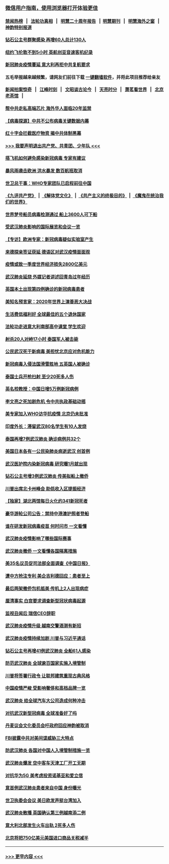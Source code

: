 ### [微信用户指南，使用浏览器打开体验更佳](https://github.com/gfw-breaker/banned-news1/blob/master/indexes/wechat-guide.md?t=0)
#### [禁闻热榜](热点新闻.md?t=0)  &nbsp;&nbsp;|&nbsp;&nbsp; [法轮功真相](https://github.com/gfw-breaker/truth/blob/master/README.md?t=0) &nbsp;&nbsp;|&nbsp;&nbsp; [明慧二十周年报告](https://github.com/gfw-breaker/mh-reports/blob/master/README.md?t=0) &nbsp;&nbsp;|&nbsp;&nbsp;[明慧期刊](https://github.com/gfw-breaker/mh-qikan) &nbsp;&nbsp;|&nbsp;&nbsp; [明慧海外之窗](https://github.com/gfw-breaker/mh-news/blob/master/README.md?t=0) &nbsp;&nbsp;|&nbsp;&nbsp; [神韵特别报道](https://github.com/gfw-breaker/mh-news/blob/master/shenyun.md?t=0)
#### [钻石公主号群聚感染 再增60人总计130人](../pages/nsc418/n11857366.md?t=02101555) 
#### [纽约飞伦敦不到5小时 英航创亚音速客机纪录](../pages/nsc418/n11857405.md?t=02101555) 
#### [新冠肺炎疫情蔓延 意大利再拒中共复航要求](../pages/nsc418/n11857200.md?t=02101555) 
#### 五毛举报越来越频繁，请网友们前往下载 [一键翻墙软件](https://github.com/gfw-breaker/ssr-accounts)，并将此项目推荐给亲友
#### [新闻拍案惊奇](https://github.com/gfw-breaker/banned-news1/blob/master/pages/link4.md) &nbsp;&nbsp;|&nbsp;&nbsp; [江峰时刻](https://github.com/gfw-breaker/banned-news1/blob/master/pages/link4.md) &nbsp;&nbsp;|&nbsp;&nbsp; [文昭谈古论今](https://github.com/gfw-breaker/banned-news1/blob/master/pages/link4.md) &nbsp;&nbsp;|&nbsp;&nbsp; [天亮时分](https://github.com/gfw-breaker/banned-news1/blob/master/pages/link4.md) &nbsp;&nbsp;|&nbsp;&nbsp; [萧茗看世界](https://github.com/gfw-breaker/banned-news1/blob/master/pages/link4.md) &nbsp;&nbsp;|&nbsp;&nbsp; [北京老茶馆](https://github.com/gfw-breaker/banned-news1/blob/master/pages/link4.md) &nbsp;&nbsp;|&nbsp;&nbsp; 
#### [帮中共走私高端芯片 海外华人面临20年监禁](../pages/nsc418/n11855016.md?t=02101555) 
#### [【病毒探源】中共不公布病毒关键数据内幕](../pages/nsc418/n11856584.md?t=02101555) 
#### [红十字会拦截医疗物资 揭中共体制黑幕](../pages/nsc418/n11856750.md?t=02101555) 
#### [>>> 我要声明退出共产党、共青团、少年队 <<<](https://github.com/begood0513/goodnews/blob/master/quit/letter.md) 
#### [搭飞机如何避免感染新冠病毒 专家有建议](../pages/nsc418/n11853427.md?t=02101555) 
#### [暴风雨袭击欧洲 洪水暴发 数百航班取消](../pages/nsc418/n11856453.md?t=02101555) 
#### [世卫总干事：WHO专家团队已启程前往中国](../pages/nsc418/n11856612.md?t=02101555) 
#### [《九评共产党》](https://github.com/begood0513/9ping.md/blob/master/README.md) &nbsp;|&nbsp; [《解体党文化》](../../../../jtdwh.md/blob/master/README.md)  &nbsp;|&nbsp; [《共产主义的终极目的》](../../../../gczydzjmd.md/blob/master/README.md) &nbsp;|&nbsp; [《魔鬼在统治我们的世界》](../../../../mgztzwmdsj.md/blob/master/README.md) 
#### [世界梦号船员病毒检测通过 船上3600人可下船](../pages/nsc418/n11856520.md?t=02101555) 
#### [受武汉肺炎影响的国际展览和会议一览](../pages/nsc418/n11856420.md?t=02101555) 
#### [【专访】欧洲专家：新冠病毒疑似实验室产生](../pages/nsc418/n11856378.md?t=02101555) 
#### [来德探亲签证获延 德语区对武汉疫情面面观](../pages/nsc418/n11856283.md?t=02101555) 
#### [疫情或致一季度世界经济损失2800亿美元](../pages/nsc418/n11855639.md?t=02101555) 
#### [武汉肺炎延烧 外媒记者讲述回青岛过年经历](../pages/nsc418/n11856159.md?t=02101555) 
#### [英国本土出现第四例确诊的新冠病毒患者](../pages/nsc418/n11855930.md?t=02101555) 
#### [美知名预言家：2020年世界上演善恶大决战](../pages/nsc418/n11855418.md?t=02101555) 
#### [生活费低福利好 全球最佳的五个退休国家](../pages/nsc418/n11848347.md?t=02101555) 
#### [法轮功走进意大利南部高中课堂 学生欢迎](../pages/nsc418/n11853859.md?t=02101555) 
#### [射杀20人对峙17小时 泰国军人被击毙](../pages/nsc418/n11854869.md?t=02101555) 
#### [公民武汉死于新病毒 美担忧北京应对危机能力](../pages/nsc418/n11854331.md?t=02101555) 
#### [新冠病毒入侵法国滑雪胜地 五英国人被确诊](../pages/nsc418/n11854307.md?t=02101555) 
#### [泰国士兵开枪扫射 至少20死多人伤](../pages/nsc418/n11854276.md?t=02101555) 
#### [英名校教授：中国日增5万例新冠病例](../pages/nsc418/n11854174.md?t=02101555) 
#### [李文亮之死加剧危机 令中共执政基础动摇](../pages/nsc418/n11854003.md?t=02101555) 
#### [美专家加入WHO访华抗疫情 北京仍未批准](../pages/nsc418/n11854043.md?t=02101555) 
#### [印度外长：滞留武汉80名学生有10人发烧](../pages/nsc418/n11853821.md?t=02101555) 
#### [泰国再增7例武汉肺炎 确诊病例共32个](../pages/nsc418/n11853808.md?t=02101555) 
#### [美国日本各有一公民染肺炎病逝武汉 创首例](../pages/nsc418/n11853509.md?t=02101555) 
#### [武汉医护院内染新冠病毒 研究曝1月就出现](../pages/nsc418/n11852928.md?t=02101555) 
#### [钻石公主号增3例武汉肺炎 传美拟船上撤侨](../pages/nsc418/n11853240.md?t=02101555) 
#### [川普出席北卡州峰会 助低收入区提振经济](../pages/nsc418/n11853232.md?t=02101555) 
#### [【独家】湖北两馆每日火化约341新冠死者](../pages/nsc418/n11845444.md?t=02101555) 
#### [豪华游轮公司公告：禁持中港澳护照者登船](../pages/nsc418/n11852761.md?t=02101555) 
#### [谁在研发新冠病毒疫苗 何时问市 一文看懂](../pages/nsc418/n11852840.md?t=02101555) 
#### [武汉肺炎疫情影响了哪些国际赛事](../pages/nsc418/n11852441.md?t=02101555) 
#### [武汉肺炎撤侨 一文看懂各国隔离措施](../pages/nsc418/n11844216.md?t=02101555) 
#### [美35名议员促司法部全面调查《中国日报》](../pages/nsc418/n11852435.md?t=02101555) 
#### [遭中方抢注专利 美企吉利德回应：患者至上](../pages/nsc418/n11852037.md?t=02101555) 
#### [最后两架撤侨包机抵美 传机上2人出现病症](../pages/nsc418/n11852173.md?t=02101555) 
#### [厘清事实 白宫要求调查新型冠状病毒起源](../pages/nsc418/n11852106.md?t=02101555) 
#### [监视丑闻后 瑞信CEO辞职](../pages/nsc418/n11852127.md?t=02101555) 
#### [武汉肺炎疫情升级 越南交警酒测有新招](../pages/nsc418/n11851632.md?t=02101555) 
#### [武汉肺炎疫情持续加剧 川普与习近平通话](../pages/nsc418/n11851613.md?t=02101555) 
#### [钻石公主号再增41例武汉肺炎 全船61人感染](../pages/nsc418/n11850401.md?t=02101555) 
#### [防范武汉肺炎 全球逾百国家实施入境管制](../pages/nsc418/n11850557.md?t=02101555) 
#### [川普将签署行政令 让联邦建筑重现古典风格](../pages/nsc418/n11850654.md?t=02101555) 
#### [中国疫情严峻 受影响奢侈和高档品牌一览](../pages/nsc418/n11850319.md?t=02101555) 
#### [武汉肺炎 给全球汽车大公司造成何种冲击](../pages/nsc418/n11850056.md?t=02101555) 
#### [对抗武汉新型冠病毒 全球准备好了吗](../pages/nsc418/n11850142.md?t=02101555) 
#### [丹麦议会文化委员会吁政府回应神韵被取消](../pages/nsc418/n11849312.md?t=02101555) 
#### [FBI披露中共对美间谍威胁三大特点](../pages/nsc418/n11849700.md?t=02101555) 
#### [防武汉肺炎 各国对中国人入境管制措施一览](../pages/nsc418/n11838726.md?t=02101555) 
#### [武汉肺炎爆发 空中客车天津工厂开工无期](../pages/nsc418/n11849634.md?t=02101555) 
#### [对抗华为5G 美考虑投资诺基亚和爱立信](../pages/nsc418/n11849510.md?t=02101555) 
#### [意首例武汉肺炎患者来自中国 身份曝光](../pages/nsc418/n11849454.md?t=02101555) 
#### [世卫执委会会议 美日欧发声挺台湾加入](../pages/nsc418/n11849433.md?t=02101555) 
#### [武汉肺炎散播 英国确认第三例越南添二例](../pages/nsc418/n11849439.md?t=02101555) 
#### [意大利北部发生火车出轨 2死多人伤](../pages/nsc418/n11848999.md?t=02101555) 
#### [北京将把750亿美元美国进口商品关税减半](../pages/nsc418/n11848896.md?t=02101555) 

----
#### [ >>> 更早内容 <<< ](../indexes/nsc418-earlier.md)
